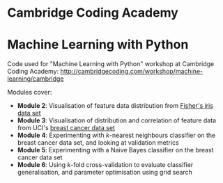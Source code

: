 # Cambridge Coding Academy
# Machine Learning with Python

Code used for "Machine Learning with Python" workshop
at Cambridge Coding Academy:
http://cambridgecoding.com/workshop/machine-learning/cambridge

Modules cover:
* **Module 2**:
  Visualisation of feature data distribution from
  [Fisher's iris data set](http://en.wikipedia.org/wiki/Iris_flower_data_set)
* **Module 3**:
  Visualisation of distribution and correlation of feature data from UCI's
  [breast cancer data set](https://archive.ics.uci.edu/ml/datasets/Breast+Cancer+Wisconsin+(Diagnostic))
* **Module 4**:
  Experimenting with *k*-nearest neighbours classifier on the
  breast cancer data set, and looking at validation metrics
* **Module 5**:
  Experimenting with a Naive Bayes classifier on the breast cancer data set
* **Module 6**:
  Using *k*-fold cross-validation to evaluate classifier generalisation,
  and parameter optimisation using grid search
